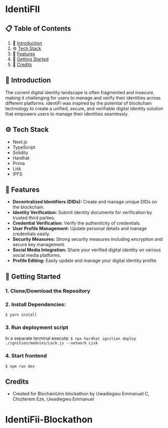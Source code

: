 # **IdentiFII**

## 📋 <a name="table">Table of Contents</a>

1. 🤖 [Introduction](#introduction)
2. ⚙️ [Tech Stack](#tech-stack)
3. 🔋 [Features](#features)
4. 🔋 [Getting Started](#getting-started)
5. 🔋 [Credits](#credits)

## <a name="introduction">🤖 Introduction</a>

The current digital identity landscape is often fragmented and insecure, making it challenging for users to manage and verify their identities across different platforms. identiFi was inspired by the potential of blockchain technology to create a unified, secure, and verifiable digital identity solution that empowers users to manage their identities seamlessly.

## <a name="tech-stack">⚙️ Tech Stack</a>

- Next.js
- TypeScript
- Solidity
- Hardhat
- Prima
- Lisk
- IPFS

## <a name="features">🔋 Features</a>

- **Decentralized Identifiers (DIDs):** Create and manage unique DIDs on the blockchain.
- **Identity Verification:** Submit identity documents for verification by trusted third parties.
- **Credential Verification:** Verify the authenticity of credentials.
- **User Profile Management:** Update personal details and manage credentials easily.
- **Security Measures:** Strong security measures including encryption and secure key management.
- **Social Media Integration:** Share your verified digital identity on various social media platforms.
- **Profile Editing:** Easily update and manage your digital identity profile.

## <a name="getting-started">🔋 Getting Started</a>

### 1. Clone/Download the Repository

### 2. Install Dependencies:

`$ yarn install`

### 3. Run deployment script

In a separate terminal execute:
`$ npx hardhat ignition deploy ./ignition/modules/Lock.js --network Lisk`

### 4. Start frontend

`$ npm run dev`

## <a name="credits">Credits</a>

- Created for BlochainUnn blockathon by Uwadiegwu Emmanuel C, Chiziterem Eze, Uwadiegwu Emmanuel

# IdentiFii-Blockathon
